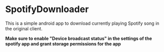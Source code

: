 # SpotifyDownloader

This is a simple android app to download currently playing Spotify song in the original client.

**Make sure to enable "Device broadcast status" in the settings of the spotify app and grant storage permissions for the app**
